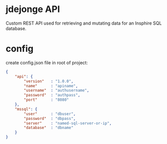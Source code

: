 # jdejonge API
Custom REST API used for retrieving and mutating data for an Insphire SQL database. 

# config

create config.json file in root of project:

```json
{
	"api": {
		"version"  	: "1.0.0",
		"name"		: "apiname",
		"username" 	: "authusername",
		"password" 	: "authpass",
		"port"		: "8080"
	},
	"mssql": {
		"user"		: "dbuser",
		"password"	: "dbpass",
		"server" 	: "named-sql-server-or-ip",
		"database"	: "dbname"
	}
}
```